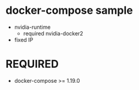 # docker-compose sample
* nvidia-runtime
  * required nvidia-docker2
* fixed IP

# REQUIRED
* docker-compose >= 1.19.0
